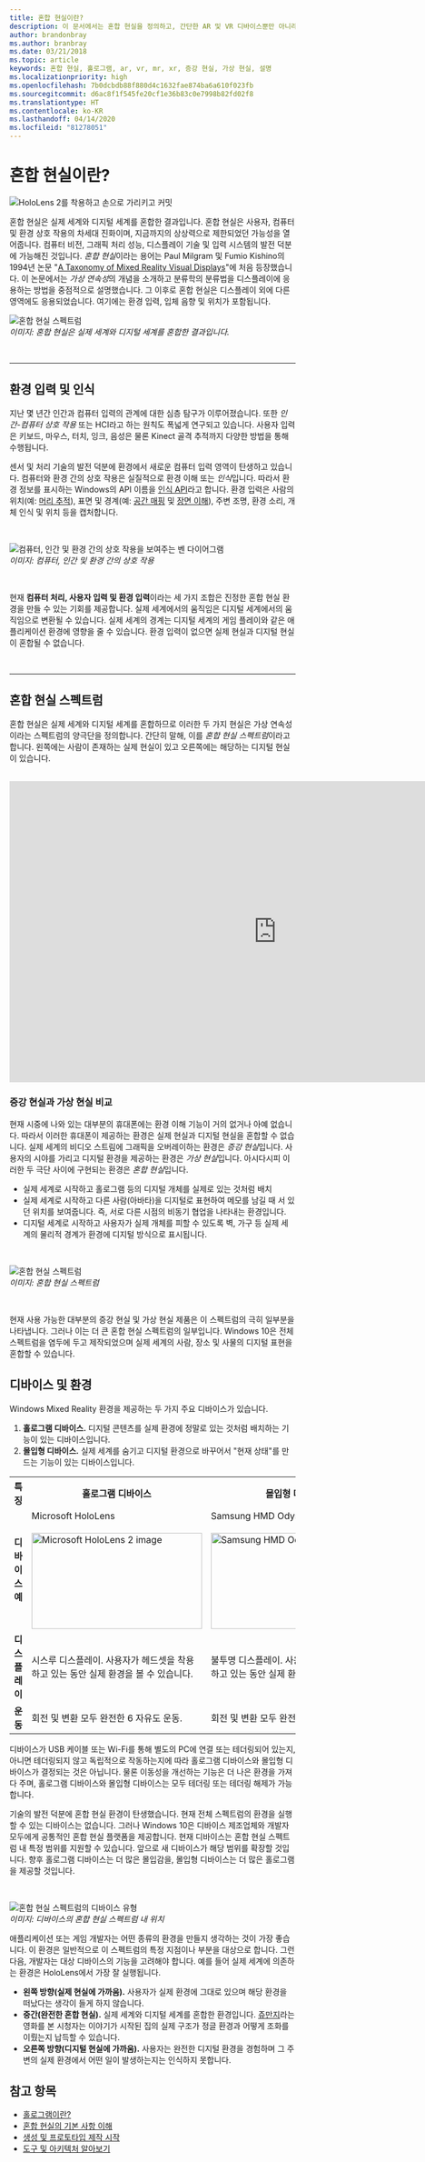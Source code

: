 ```yaml
---
title: 혼합 현실이란?
description: 이 문서에서는 혼합 현실을 정의하고, 간단한 AR 및 VR 디바이스뿐만 아니라 Microsoft HoloLens 및 Windows Mixed Reality 몰입형 헤드셋과 같은 Windows Mixed Reality 디바이스와 혼합 현실 스펙트럼을 함께 보여줍니다.
author: brandonbray
ms.author: branbray
ms.date: 03/21/2018
ms.topic: article
keywords: 혼합 현실, 홀로그램, ar, vr, mr, xr, 증강 현실, 가상 현실, 설명
ms.localizationpriority: high
ms.openlocfilehash: 7b0dcbdb88f880d4c1632fae874ba6a610f023fb
ms.sourcegitcommit: d6ac8f1f545fe20cf1e36b83c0e7998b82fd02f8
ms.translationtype: HT
ms.contentlocale: ko-KR
ms.lasthandoff: 04/14/2020
ms.locfileid: "81278051"
---
```

# <a name="what-is-mixed-reality"></a>혼합 현실이란?

![HoloLens 2를 착용하고 손으로 가리키고 커밋](images/02_MixedRealitySlashMixedReality.png)

혼합 현실은 실제 세계와 디지털 세계를 혼합한 결과입니다. 혼합 현실은 사용자, 컴퓨터 및 환경 상호 작용의 차세대 진화이며, 지금까지의 상상력으로 제한되었던 가능성을 열어줍니다. 컴퓨터 비전, 그래픽 처리 성능, 디스플레이 기술 및 입력 시스템의 발전 덕분에 가능해진 것입니다. *혼합 현실*이라는 용어는 Paul Milgram 및 Fumio Kishino의 1994년 논문 "[A Taxonomy of Mixed Reality Visual Displays](https://etclab.mie.utoronto.ca/people/paul_dir/IEICE94/ieice.html)"에 처음 등장했습니다. 이 논문에서는 *가상 연속성*의 개념을 소개하고 분류학의 분류법을 디스플레이에 응용하는 방법을 중점적으로 설명했습니다. 그 이후로 혼합 현실은 디스플레이 외에 다른 영역에도 응용되었습니다. 여기에는 환경 입력, 입체 음향 및 위치가 포함됩니다.

![혼합 현실 스펙트럼](images/mixedrealityspectrum-worlds.png)<br>
*이미지: 혼합 현실은 실제 세계와 디지털 세계를 혼합한 결과입니다.*

<br>

---

## <a name="environmental-input-and-perception"></a>환경 입력 및 인식

지난 몇 년간 인간과 컴퓨터 입력의 관계에 대한 심층 탐구가 이루어졌습니다. 또한 *인간-컴퓨터 상호 작용* 또는 HCI라고 하는 원칙도 폭넓게 연구되고 있습니다. 사용자 입력은 키보드, 마우스, 터치, 잉크, 음성은 물론 Kinect 골격 추적까지 다양한 방법을 통해 수행됩니다.

센서 및 처리 기술의 발전 덕분에 환경에서 새로운 컴퓨터 입력 영역이 탄생하고 있습니다. 컴퓨터와 환경 간의 상호 작용은 실질적으로 환경 이해 또는 *인식*입니다. 따라서 환경 정보를 표시하는 Windows의 API 이름을 [인식 API](https://docs.microsoft.com/uwp/api/Windows.Perception)라고 합니다. 환경 입력은 사람의 위치(예: [머리 추적](coordinate-systems.md)), 표면 및 경계(예: [공간 매핑](spatial-mapping.md) 및 [장면 이해](scene-understanding.md)), 주변 조명, 환경 소리, 개체 인식 및 위치 등을 캡처합니다.

<br>

![컴퓨터, 인간 및 환경 간의 상호 작용을 보여주는 벤 다이어그램](images/mixed-reality-venn-diagram-300px.png)<br> 
*이미지: 컴퓨터, 인간 및 환경 간의 상호 작용*

<br>

현재 **컴퓨터 처리, 사용자 입력 및 환경 입력**이라는 세 가지 조합은 진정한 혼합 현실 환경을 만들 수 있는 기회를 제공합니다. 실제 세계에서의 움직임은 디지털 세계에서의 움직임으로 변환될 수 있습니다. 실제 세계의 경계는 디지털 세계의 게임 플레이와 같은 애플리케이션 환경에 영향을 줄 수 있습니다. 환경 입력이 없으면 실제 현실과 디지털 현실이 혼합될 수 없습니다.<br>

<br>

---


## <a name="the-mixed-reality-spectrum"></a>혼합 현실 스펙트럼

혼합 현실은 실제 세계와 디지털 세계를 혼합하므로 이러한 두 가지 현실은 가상 연속성이라는 스펙트럼의 양극단을 정의합니다. 간단히 말해, 이를 *혼합 현실 스펙트럼*이라고 합니다. 왼쪽에는 사람이 존재하는 실제 현실이 있고 오른쪽에는 해당하는 디지털 현실이 있습니다.

<br>

<iframe width="940" height="530" src="https://www.youtube.com/embed/_xpI0JosYUk" frameborder="0" allow="accelerometer; autoplay; encrypted-media; gyroscope; picture-in-picture" allowfullscreen></iframe>

<br>

### <a name="augmented-vs-virtual-reality"></a>증강 현실과 가상 현실 비교

현재 시중에 나와 있는 대부분의 휴대폰에는 환경 이해 기능이 거의 없거나 아예 없습니다. 따라서 이러한 휴대폰이 제공하는 환경은 실제 현실과 디지털 현실을 혼합할 수 없습니다. 실제 세계의 비디오 스트림에 그래픽을 오버레이하는 환경은 *증강 현실*입니다. 사용자의 시야를 가리고 디지털 환경을 제공하는 환경은 *가상 현실*입니다. 아시다시피 이러한 두 극단 사이에 구현되는 환경은 *혼합 현실*입니다.
* 실제 세계로 시작하고 홀로그램 등의 디지털 개체를 실제로 있는 것처럼 배치
* 실제 세계로 시작하고 다른 사람(아바타)을 디지털로 표현하여 메모를 남길 때 서 있던 위치를 보여줍니다. 즉, 서로 다른 시점의 비동기 협업을 나타내는 환경입니다.
* 디지털 세계로 시작하고 사용자가 실제 개체를 피할 수 있도록 벽, 가구 등 실제 세계의 물리적 경계가 환경에 디지털 방식으로 표시됩니다.


<br>

![혼합 현실 스펙트럼](images/mixedrealityspectrum.png)<br>
*이미지: 혼합 현실 스펙트럼*

<br>

현재 사용 가능한 대부분의 증강 현실 및 가상 현실 제품은 이 스펙트럼의 극히 일부분을 나타냅니다. 그러나 이는 더 큰 혼합 현실 스펙트럼의 일부입니다. Windows 10은 전체 스펙트럼을 염두에 두고 제작되었으며 실제 세계의 사람, 장소 및 사물의 디지털 표현을 혼합할 수 있습니다.




## <a name="devices-and-experiences"></a>디바이스 및 환경


Windows Mixed Reality 환경을 제공하는 두 가지 주요 디바이스가 있습니다.
1. **홀로그램 디바이스.** 디지털 콘텐츠를 실제 환경에 정말로 있는 것처럼 배치하는 기능이 있는 디바이스입니다.
2. **몰입형 디바이스.** 실제 세계를 숨기고 디지털 환경으로 바꾸어서 "현재 상태"를 만드는 기능이 있는 디바이스입니다.

<table>
<tr>
<th width="30%"> 특징</th><th width="35%"> 홀로그램 디바이스</th><th width="35%"> 몰입형 디바이스</th>
</tr><tr>
<td><strong>디바이스 예</strong></td><td> Microsoft HoloLens<br><br> <img alt="Microsoft HoloLens 2 image" width="300" height="169" src="images/HoloLens2.jpg" /></td><td> Samsung HMD Odyssey+<br><br> <img alt="Samsung HMD Odyssey+ image" width="300" height="169" src="images/Samsung-HMD-Odyssey.jpg" /></td>
</tr><tr>
<td><strong>디스플레이</strong></td><td> 시스루 디스플레이. 사용자가 헤드셋을 착용하고 있는 동안 실제 환경을 볼 수 있습니다.</td><td> 불투명 디스플레이. 사용자가 헤드셋을 착용하고 있는 동안 실제 환경을 가립니다.</td>
</tr><tr>
<td><strong>운동</strong></td><td> 회전 및 변환 모두 완전한 6 자유도 운동.</td><td> 회전 및 변환 모두 완전한 6 자유도 운동.</td>
</tr>
</table>



디바이스가 USB 케이블 또는 Wi-Fi를 통해 별도의 PC에 연결 또는 테더링되어 있는지, 아니면 테더링되지 않고 독립적으로 작동하는지에 따라 홀로그램 디바이스와 몰입형 디바이스가 결정되는 것은 아닙니다. 물론 이동성을 개선하는 기능은 더 나은 환경을 가져다 주며, 홀로그램 디바이스와 몰입형 디바이스는 모두 테더링 또는 테더링 해제가 가능합니다.


기술의 발전 덕분에 혼합 현실 환경이 탄생했습니다. 현재 전체 스펙트럼의 환경을 실행할 수 있는 디바이스는 없습니다. 그러나 Windows 10은 디바이스 제조업체와 개발자 모두에게 공통적인 혼합 현실 플랫폼을 제공합니다. 현재 디바이스는 혼합 현실 스펙트럼 내 특정 범위를 지원할 수 있습니다. 앞으로 새 디바이스가 해당 범위를 확장할 것입니다. 향후 홀로그램 디바이스는 더 많은 몰입감을, 몰입형 디바이스는 더 많은 홀로그램을 제공할 것입니다.

<br>

![혼합 현실 스펙트럼의 디바이스 유형](images/Final_WhatIsMixedReality07.png)<br>
*이미지: 디바이스의 혼합 현실 스펙트럼 내 위치*

애플리케이션 또는 게임 개발자는 어떤 종류의 환경을 만들지 생각하는 것이 가장 좋습니다. 이 환경은 일반적으로 이 스펙트럼의 특정 지점이나 부분을 대상으로 합니다. 그런 다음, 개발자는 대상 디바이스의 기능을 고려해야 합니다. 예를 들어 실제 세계에 의존하는 환경은 HoloLens에서 가장 잘 실행됩니다.
* **왼쪽 방향(실제 현실에 가까움).** 사용자가 실제 환경에 그대로 있으며 해당 환경을 떠났다는 생각이 들게 하지 않습니다.
* **중간(완전한 혼합 현실).** 실제 세계와 디지털 세계를 혼합한 환경입니다. [쥬만지](https://en.wikipedia.org/wiki/Jumanji)라는 영화를 본 시청자는 이야기가 시작된 집의 실제 구조가 정글 환경과 어떻게 조화를 이뤘는지 납득할 수 있습니다.
* **오른쪽 방향(디지털 현실에 가까움).** 사용자는 완전한 디지털 환경을 경험하며 그 주변의 실제 환경에서 어떤 일이 발생하는지는 인식하지 못합니다.


## <a name="see-also"></a>참고 항목

* [홀로그램이란?](hologram.md)
* [혼합 현실의 기본 사항 이해](index.md#understand-the-basics)
* [생성 및 프로토타입 제작 시작](design.md)
* [도구 및 아키텍처 알아보기](development.md)

